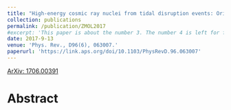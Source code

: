 ```yaml
---
title: "High-energy cosmic ray nuclei from tidal disruption events: Origin, survival, and implications"
collection: publications
permalink: /publication/ZMOL2017
#excerpt: 'This paper is about the number 3. The number 4 is left for future work.'
date: 2017-9-13
venue: 'Phys. Rev., D96(6), 063007.'
paperurl: 'https://link.aps.org/doi/10.1103/PhysRevD.96.063007'
---
```

[ArXiv: 1706.00391](https://arxiv.org/abs/1706.00391)

# Abstract
